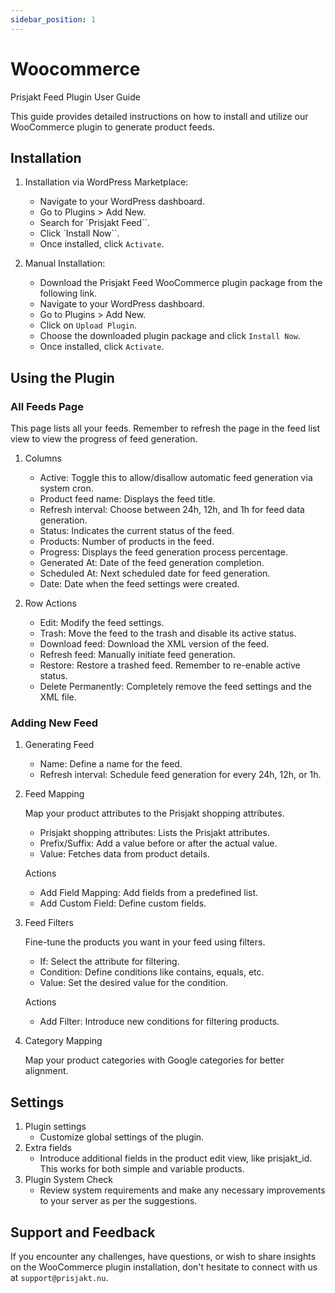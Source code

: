 ```yaml
---
sidebar_position: 1
---
```


# Woocommerce

Prisjakt Feed Plugin User Guide

This guide provides detailed instructions on how to install and utilize our WooCommerce plugin to generate product feeds.

## Installation

1. Installation via WordPress Marketplace:
   - Navigate to your WordPress dashboard.
   - Go to Plugins > Add New.
   - Search for `Prisjakt Feed``.
   - Click `Install Now``.
   - Once installed, click `Activate`.

1. Manual Installation:
    - Download the Prisjakt Feed WooCommerce plugin package from the following link.
    - Navigate to your WordPress dashboard.
    - Go to Plugins > Add New.
    - Click on `Upload Plugin`.
    - Choose the downloaded plugin package and click `Install Now`.
    - Once installed, click `Activate`.

## Using the Plugin

### All Feeds Page

This page lists all your feeds. Remember to refresh the page in the feed list view to view the progress of feed generation.

1. Columns
    - Active: Toggle this to allow/disallow automatic feed generation via system cron.
    - Product feed name: Displays the feed title.
    - Refresh interval: Choose between 24h, 12h, and 1h for feed data generation.
    - Status: Indicates the current status of the feed.
    - Products: Number of products in the feed.
    - Progress: Displays the feed generation process percentage.
    - Generated At: Date of the feed generation completion.
    - Scheduled At: Next scheduled date for feed generation.
    - Date: Date when the feed settings were created.

1. Row Actions
    - Edit: Modify the feed settings.
    - Trash: Move the feed to the trash and disable its active status.
    - Download feed: Download the XML version of the feed.
    - Refresh feed: Manually initiate feed generation.
    - Restore: Restore a trashed feed. Remember to re-enable active status.
    - Delete Permanently: Completely remove the feed settings and the XML file.

### Adding New Feed

1. Generating Feed

   - Name: Define a name for the feed.
   - Refresh interval: Schedule feed generation for every 24h, 12h, or 1h.

1. Feed Mapping

    Map your product attributes to the Prisjakt shopping attributes.

    - Prisjakt shopping attributes: Lists the Prisjakt attributes.
    - Prefix/Suffix: Add a value before or after the actual value.
    - Value: Fetches data from product details.

    Actions

    - Add Field Mapping: Add fields from a predefined list.
    - Add Custom Field: Define custom fields.

1. Feed Filters

    Fine-tune the products you want in your feed using filters.

    - If: Select the attribute for filtering.
    - Condition: Define conditions like contains, equals, etc.
    - Value: Set the desired value for the condition.

    Actions

    - Add Filter: Introduce new conditions for filtering products.

1. Category Mapping

    Map your product categories with Google categories for better alignment.

## Settings

1. Plugin settings
   - Customize global settings of the plugin.
1. Extra fields
   - Introduce additional fields in the product edit view, like prisjakt_id. This works for both simple and variable products.
1. Plugin System Check
   - Review system requirements and make any necessary improvements to your server as per the suggestions.

## Support and Feedback

If you encounter any challenges, have questions, or wish to share insights on the WooCommerce plugin installation, don't hesitate to connect with us at `support@prisjakt.nu`.